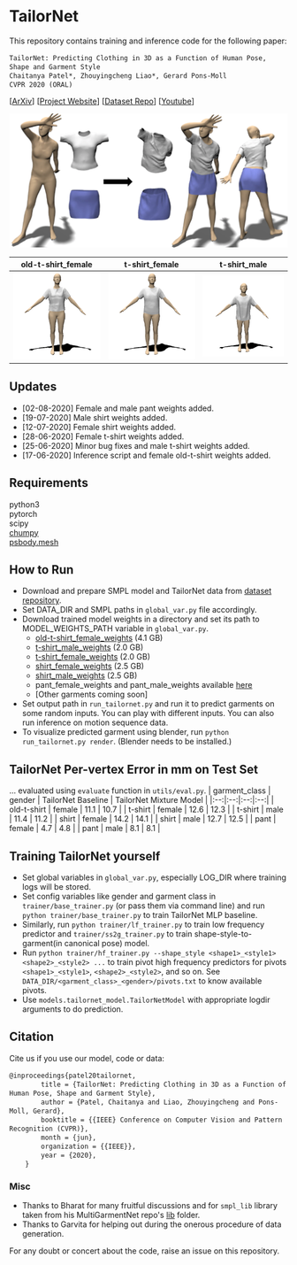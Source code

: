 # TailorNet
This repository contains training and inference code for the following paper: 
```
TailorNet: Predicting Clothing in 3D as a Function of Human Pose, Shape and Garment Style  
Chaitanya Patel*, Zhouyingcheng Liao*, Gerard Pons-Moll  
CVPR 2020 (ORAL)  
```
[[ArXiv](https://arxiv.org/abs/2003.04583)]
[[Project Website](https://virtualhumans.mpi-inf.mpg.de/tailornet/)]
[[Dataset Repo](https://github.com/zycliao/TailorNet_dataset)]
[[Youtube](https://www.youtube.com/watch?v=F0O21a_fsBQ)]

![Teaser](./z_results/patel20tailornet.png)

|old-t-shirt_female|t-shirt_female|t-shirt_male|
|:--:|:--:|:--:|
|![old-t-shirt_female results](./z_results/old-t-shirt_female_cherrypicked.gif)|![t-shirt_female results](./z_results/t-shirt_female_random.gif)|![t-shirt_male results](./z_results/t-shirt_male_random.gif)|


## Updates
- [02-08-2020] Female and male pant weights added.
- [19-07-2020] Male shirt weights added.
- [12-07-2020] Female shirt weights added.
- [28-06-2020] Female t-shirt weights added.
- [25-06-2020] Minor bug fixes and male t-shirt weights added.
- [17-06-2020] Inference script and female old-t-shirt weights added.

## Requirements
python3  
pytorch  
scipy  
[chumpy](https://github.com/mattloper/chumpy)  
[psbody.mesh](https://github.com/MPI-IS/mesh)

## How to Run
- Download and prepare SMPL model and TailorNet data from [dataset repository](https://github.com/zycliao/TailorNet_dataset).
- Set DATA_DIR and SMPL paths in `global_var.py` file accordingly.
- Download trained model weights in a directory and set its path to MODEL_WEIGHTS_PATH variable in `global_var.py`.
  - [old-t-shirt_female_weights](https://datasets.d2.mpi-inf.mpg.de/tailornet/old-t-shirt_female_weights.zip)
        (4.1 GB)
  - [t-shirt_male_weights](https://datasets.d2.mpi-inf.mpg.de/tailornet/t-shirt_male_weights.zip)
        (2.0 GB)
  - [t-shirt_female_weights](https://datasets.d2.mpi-inf.mpg.de/tailornet/t-shirt_female_weights.zip)
        (2.0 GB)
  - [shirt_female_weights](https://datasets.d2.mpi-inf.mpg.de/tailornet/shirt_female_weights.zip)
        (2.5 GB)
  - [shirt_male_weights](https://datasets.d2.mpi-inf.mpg.de/tailornet/shirt_male_weights.zip)
        (2.5 GB)
  - pant_female_weights and pant_male_weights available [here](https://nextcloud.mpi-klsb.mpg.de/index.php/s/LTWJPcRt7gsgoss)
  - [Other garments coming soon]
- Set output path in `run_tailornet.py` and run it to predict garments on some random inputs. You can play with 
  different inputs. You can also run inference on motion sequence data.
- To visualize predicted garment using blender, run `python run_tailornet.py render`. (Blender needs to be installed.)

## TailorNet Per-vertex Error in mm on Test Set
... evaluated using `evaluate` function in `utils/eval.py`.
| garment_class | gender | TailorNet Baseline | TailorNet Mixture Model |
|:--:|:--:|:--:|:--:|
|  old-t-shirt  | female | 11.1 | 10.7 |
|      t-shirt  | female | 12.6 | 12.3 |
|      t-shirt  |   male | 11.4 | 11.2 |
|        shirt  | female | 14.2 | 14.1 |
|        shirt  |   male | 12.7 | 12.5 |
|         pant  | female |  4.7 |  4.8 |
|         pant  |   male |  8.1 |  8.1 |

## Training TailorNet yourself
- Set global variables in `global_var.py`, especially LOG_DIR where training logs will be stored.
- Set config variables like gender and garment class in `trainer/base_trainer.py` (or pass them via command line)
and run `python trainer/base_trainer.py` to train TailorNet MLP baseline.
- Similarly, run `python trainer/lf_trainer.py` to train low frequency predictor and `trainer/ss2g_trainer.py` to
train shape-style-to-garment(in canonical pose) model.
- Run `python trainer/hf_trainer.py --shape_style <shape1>_<style1> <shape2>_<style2> ...` to train pivot high 
frequency predictors for pivots `<shape1>_<style1>`, `<shape2>_<style2>`, and so on. See 
`DATA_DIR/<garment_class>_<gender>/pivots.txt` to know available pivots.
- Use `models.tailornet_model.TailorNetModel` with appropriate logdir arguments to do prediction.

## Citation
Cite us if you use our model, code or data:
```
@inproceedings{patel20tailornet,
        title = {TailorNet: Predicting Clothing in 3D as a Function of Human Pose, Shape and Garment Style},
        author = {Patel, Chaitanya and Liao, Zhouyingcheng and Pons-Moll, Gerard},
        booktitle = {{IEEE} Conference on Computer Vision and Pattern Recognition (CVPR)},
        month = {jun},
        organization = {{IEEE}},
        year = {2020},
    }
```

### Misc
- Thanks to Bharat for many fruitful discussions and for `smpl_lib` library taken from his MultiGarmentNet 
repo's [lib](https://github.com/bharat-b7/MultiGarmentNetwork/tree/master/lib) folder.
- Thanks to Garvita for helping out during the onerous procedure of data generation.


For any doubt or concert about the code, raise an issue on this repository.